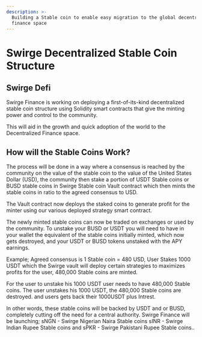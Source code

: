 ```yaml
---
description: >-
  Building a Stable coin to enable easy migration to the global decentralized
  finance space
---
```


# Swirge Decentralized Stable Coin Structure

## Swirge Defi

Swirge Finance is working on deploying a first-of-its-kind decentralized stable coin structure using Solidity smart contracts that give the minting power and control to the community.

This will aid in the growth and quick adoption of the world to the Decentralized Finance space.

## How will the Stable Coins Work?

The process will be done in a way where a consensus is reached by the community on the value of the stable coin to the value of the United States Dollar \(USD\), the community then stake a portion of USDT Stable coins or BUSD stable coins in Swirge Stable coin Vault contract which then mints the stable coins in ratio to the agreed consensus to USD. 

The Vault contract now deploys the staked coins to generate profit for the minter using our various deployed strategy smart contract. 

The newly minted stable coins can now be traded on exchanges or used by the community. To unstake your BUSD or USDT you will need to have in your wallet the equivalent of the stable coins initially minted, which now gets destroyed, and your USDT or BUSD tokens unstaked with the APY earnings.

 Example; Agreed consensus is 1 Stable coin = 480 USD, User Stakes 1000 USDT which the Swirge vault will deploy certain strategies to maximizes profits for the user, 480,000 Stable coins are minted. 

For the user to unstake his 1000 USDT user needs to have 480,000 Stable coins. The user unstakes his 1000 USDT, the 480,000 Stable coins are destroyed. and users gets back their 1000USDT plus Intrest.

 In other words, these stable coins will be backed by USDT and or BUSD, completely cutting off the need for a central authority. Swirge Finance will be launching; sNGN - Swirge Nigerian Naira Stable coins sINR - Swirge Indian Rupee Stable coins and sPKR - Swirge Pakistani Rupee Stable coins..



